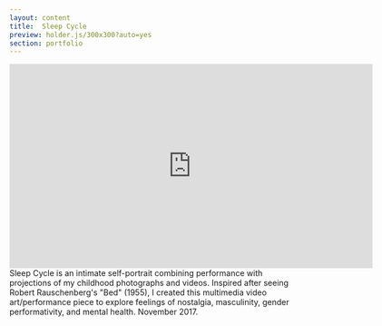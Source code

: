 ```yaml
---
layout: content
title:  Sleep Cycle
preview: holder.js/300x300?auto=yes
section: portfolio
---
```


<!-- <div style="padding:56.31% 0 0 0;position:relative;"><iframe src="https://player.vimeo.com/video/326200777" style="position:absolute;top:0;left:0;width:100%;height:100%;" frameborder="0" allow="autoplay; fullscreen" allowfullscreen></iframe></div><script src="https://player.vimeo.com/api/player.js"></script> -->

<!-- <img src="assets\img\CybermimeticsPoster.jpg" alt="Event Poster"> -->

<iframe src="https://player.vimeo.com/video/242810116" width="640" height="360" frameborder="0" allow="autoplay; fullscreen; picture-in-picture" allowfullscreen></iframe>

<br>
Sleep Cycle is an intimate self-portrait combining performance with projections of my childhood photographs and videos. Inspired after seeing Robert Rauschenberg's "Bed" (1955), I created this multimedia video art/performance piece to explore feelings of nostalgia, masculinity, gender performativity, and mental health. November 2017.
